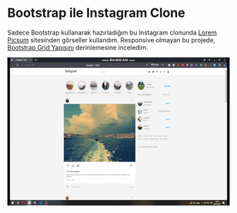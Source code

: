# Bootstrap ile Instagram Clone

Sadece Bootstrap kullanarak hazırladığım bu Instagram clonunda [Lorem Picsum](https://picsum.photos/) sitesinden görseller kullandım.
Responsive olmayan bu projede, [Bootstrap Grid Yapısını](https://getbootstrap.com/docs/5.1/layout/grid/)  derinlemesine inceledim.

![Alt](https://raw.githubusercontent.com/eminzcn/instagram-clone-with-bootstrap/main/img/emin-ozcan-instagram-clone.gif)
